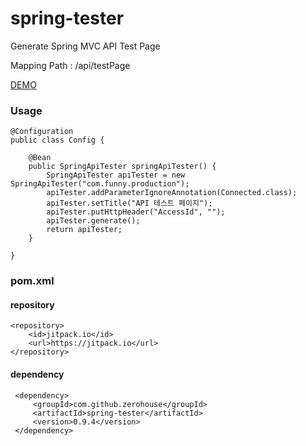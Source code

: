 # spring-tester

    
    


Generate Spring MVC API Test Page

Mapping Path : /api/testPage

[DEMO](https://rawgit.com/zerohouse/spring-tester/master/test.html)
    
### Usage
    
    @Configuration
    public class Config {
    
        @Bean
        public SpringApiTester springApiTester() {
            SpringApiTester apiTester = new SpringApiTester("com.funny.production");
            apiTester.addParameterIgnoreAnnotation(Connected.class);
            apiTester.setTitle("API 테스트 페이지");
            apiTester.putHttpHeader("AccessId", "");
            apiTester.generate();
            return apiTester;
        }
    
    }
    
    
### pom.xml
#### repository
    <repository>
        <id>jitpack.io</id>
        <url>https://jitpack.io</url>
    </repository>
    
#### dependency    
     <dependency>
         <groupId>com.github.zerohouse</groupId>
         <artifactId>spring-tester</artifactId>
         <version>0.9.4</version>
     </dependency>
    
   
